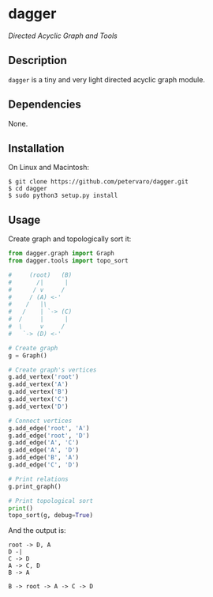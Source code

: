 dagger
======

*Directed Acyclic Graph and Tools*

Description
-----------

`dagger` is a tiny and very light directed acyclic graph module.


Dependencies
------------

None.

Installation
------------

On Linux and Macintosh:

```
$ git clone https://github.com/petervaro/dagger.git
$ cd dagger
$ sudo python3 setup.py install
```

Usage
-----

Create graph and topologically sort it:

```python
from dagger.graph import Graph
from dagger.tools import topo_sort

#     (root)   (B)
#       /|      |
#      / v     /
#     / (A) <-'
#    /   |\
#   /    | `-> (C)
#  /     |      |
#  \     v     /
#   `-> (D) <-'

# Create graph
g = Graph()

# Create graph's vertices
g.add_vertex('root')
g.add_vertex('A')
g.add_vertex('B')
g.add_vertex('C')
g.add_vertex('D')

# Connect vertices
g.add_edge('root', 'A')
g.add_edge('root', 'D')
g.add_edge('A', 'C')
g.add_edge('A', 'D')
g.add_edge('B', 'A')
g.add_edge('C', 'D')

# Print relations
g.print_graph()

# Print topological sort
print()
topo_sort(g, debug=True)
```

And the output is:

```
root -> D, A
D -|
C -> D
A -> C, D
B -> A

B -> root -> A -> C -> D
```

